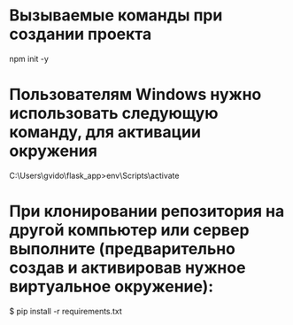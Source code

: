 # Вызываемые команды при создании проекта
npm init -y

# Пользователям Windows нужно использовать следующую команду, для активации окружения

C:\Users\gvido\flask_app>env\Scripts\activate


# При клонировании репозитория на другой компьютер или сервер выполните (предварительно создав и активировав нужное виртуальное окружение):
$ pip install -r requirements.txt